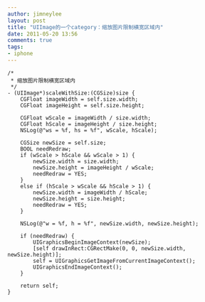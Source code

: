 ```yaml
---
author: jimneylee
layout: post
title: "UIImage的一个category：缩放图片限制横宽区域内"
date: 2011-05-20 13:56
comments: true
tags:
- iphone
---
```


    /*
     * 缩放图片限制横宽区域内
     */
    - (UIImage*)scaleWithSize:(CGSize)size {
        CGFloat imageWidth = self.size.width;
        CGFloat imageHeight = self.size.height;
     
        CGFloat wScale = imageWidth / size.width;
        CGFloat hScale = imageHeight / size.height;
        NSLog(@"ws = %f, hs = %f", wScale, hScale);
         
        CGSize newSize = self.size;
        BOOL needRedraw;
        if (wScale > hScale && wScale > 1) {
            newSize.width = size.width;
            newSize.height = imageHeight / wScale;
            needRedraw = YES;
        }
        else if (hScale > wScale && hScale > 1) {
            newSize.width = imageWidth / hScale;
            newSize.height = size.height;
            needRedraw = YES;
        }
         
        NSLog(@"w = %f, h = %f", newSize.width, newSize.height);
         
        if (needRedraw) {
            UIGraphicsBeginImageContext(newSize);
            [self drawInRect:CGRectMake(0, 0, newSize.width, newSize.height)];
            self = UIGraphicsGetImageFromCurrentImageContext();
            UIGraphicsEndImageContext();
        }
     
        return self;
    }
